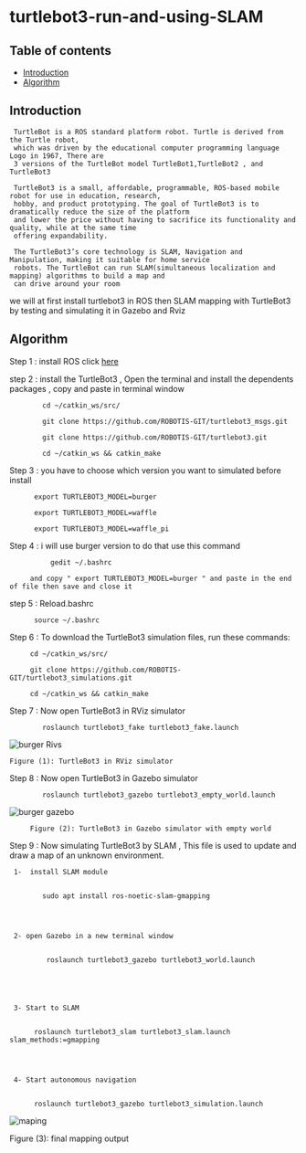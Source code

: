 # turtlebot3-run-and-using-SLAM


## Table of contents
* [Introduction](#Introduction)
* [Algorithm](#Algorithm)

## Introduction

     TurtleBot is a ROS standard platform robot. Turtle is derived from the Turtle robot, 
     which was driven by the educational computer programming language Logo in 1967, There are
     3 versions of the TurtleBot model TurtleBot1,TurtleBot2 , and TurtleBot3

     TurtleBot3 is a small, affordable, programmable, ROS-based mobile robot for use in education, research,
     hobby, and product prototyping. The goal of TurtleBot3 is to dramatically reduce the size of the platform
     and lower the price without having to sacrifice its functionality and quality, while at the same time 
     offering expandability.
     
     The TurtleBot3’s core technology is SLAM, Navigation and Manipulation, making it suitable for home service
     robots. The TurtleBot can run SLAM(simultaneous localization and mapping) algorithms to build a map and 
     can drive around your room
  
   we will at first install turtlebot3 in ROS then SLAM mapping with TurtleBot3 by  testing and simulating it
   in Gazebo and Rviz


 ## Algorithm
 
 Step 1 : install ROS click [here](https://github.com/Wafaa-Almadhoun/Ros-install-in-Windows-10-with-64-bit-operating-system)
 
 step 2 :  install the TurtleBot3 , Open the terminal and install the dependents packages , copy and paste in terminal window
 
 
            cd ~/catkin_ws/src/
            
            git clone https://github.com/ROBOTIS-GIT/turtlebot3_msgs.git
            
            git clone https://github.com/ROBOTIS-GIT/turtlebot3.git
            
            cd ~/catkin_ws && catkin_make
            


 
 Step 3 : you have to choose which version you want to simulated before install
 
          export TURTLEBOT3_MODEL=burger

          export TURTLEBOT3_MODEL=waffle

          export TURTLEBOT3_MODEL=waffle_pi
 
 
 Step 4 : i will use burger version to do that use this command 
 
              gedit ~/.bashrc
            
         and copy " export TURTLEBOT3_MODEL=burger " and paste in the end of file then save and close it 
   
   
step 5 : Reload.bashrc

          source ~/.bashrc
          
          
 Step 6 : To download the TurtleBot3 simulation files, run these commands:
 
         cd ~/catkin_ws/src/
         
         git clone https://github.com/ROBOTIS-GIT/turtlebot3_simulations.git
         
         cd ~/catkin_ws && catkin_make
 
 
 
 Step 7 : Now open TurtleBot3 in RViz simulator 
 
 
            roslaunch turtlebot3_fake turtlebot3_fake.launch
            
   ![burger Rivs](https://user-images.githubusercontent.com/64277741/191304511-cf512cdf-40c8-4d5b-a8e5-7727a4bb454c.png)

    Figure (1): TurtleBot3 in RViz simulator 
    

 Step 8 :  Now open TurtleBot3 in Gazebo simulator 
 
    
            roslaunch turtlebot3_gazebo turtlebot3_empty_world.launch
            
            
 ![burger gazebo ](https://user-images.githubusercontent.com/64277741/191305201-0126e135-94e7-4b05-b912-8123b4d9a869.png)
 

         Figure (2): TurtleBot3 in Gazebo simulator with empty world 
 
  
  Step 9 :  Now simulating TurtleBot3 by SLAM , This file is used to update  and draw a map of an unknown environment.
  
     1-  install SLAM module
          
          
            sudo apt install ros-noetic-slam-gmapping
            
            
            
          
     2- open Gazebo in a new terminal window
          
          
             roslaunch turtlebot3_gazebo turtlebot3_world.launch
             
             
             
             
         
     3- Start to SLAM 
         

          roslaunch turtlebot3_slam turtlebot3_slam.launch slam_methods:=gmapping
          
          
          
  
     4- Start autonomous navigation 
         
         
          roslaunch turtlebot3_gazebo turtlebot3_simulation.launch
  
  ![maping ](https://user-images.githubusercontent.com/64277741/191309375-2fa42780-2e73-46ca-8170-e955da1c54a6.png)

 Figure (3): final mapping output
